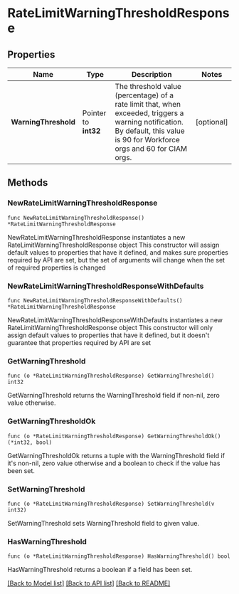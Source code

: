 # RateLimitWarningThresholdResponse

## Properties

Name | Type | Description | Notes
------------ | ------------- | ------------- | -------------
**WarningThreshold** | Pointer to **int32** | The threshold value (percentage) of a rate limit that, when exceeded, triggers a warning notification. By default, this value is 90 for Workforce orgs and 60 for CIAM orgs. | [optional] 

## Methods

### NewRateLimitWarningThresholdResponse

`func NewRateLimitWarningThresholdResponse() *RateLimitWarningThresholdResponse`

NewRateLimitWarningThresholdResponse instantiates a new RateLimitWarningThresholdResponse object
This constructor will assign default values to properties that have it defined,
and makes sure properties required by API are set, but the set of arguments
will change when the set of required properties is changed

### NewRateLimitWarningThresholdResponseWithDefaults

`func NewRateLimitWarningThresholdResponseWithDefaults() *RateLimitWarningThresholdResponse`

NewRateLimitWarningThresholdResponseWithDefaults instantiates a new RateLimitWarningThresholdResponse object
This constructor will only assign default values to properties that have it defined,
but it doesn't guarantee that properties required by API are set

### GetWarningThreshold

`func (o *RateLimitWarningThresholdResponse) GetWarningThreshold() int32`

GetWarningThreshold returns the WarningThreshold field if non-nil, zero value otherwise.

### GetWarningThresholdOk

`func (o *RateLimitWarningThresholdResponse) GetWarningThresholdOk() (*int32, bool)`

GetWarningThresholdOk returns a tuple with the WarningThreshold field if it's non-nil, zero value otherwise
and a boolean to check if the value has been set.

### SetWarningThreshold

`func (o *RateLimitWarningThresholdResponse) SetWarningThreshold(v int32)`

SetWarningThreshold sets WarningThreshold field to given value.

### HasWarningThreshold

`func (o *RateLimitWarningThresholdResponse) HasWarningThreshold() bool`

HasWarningThreshold returns a boolean if a field has been set.


[[Back to Model list]](../README.md#documentation-for-models) [[Back to API list]](../README.md#documentation-for-api-endpoints) [[Back to README]](../README.md)


